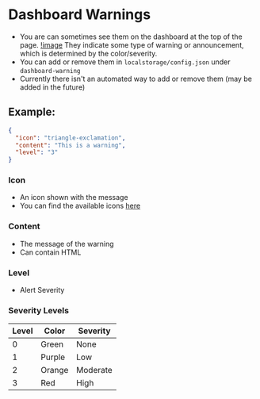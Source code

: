 # Dashboard Warnings
- You are can sometimes see them on the dashboard at the top of the page. [!image](<https://xello.blue/usercontent/ebDqIhglTZ.png>) They indicate some type of warning or announcement, which is determined by the color/severity.
- You can add or remove them in `localstorage/config.json` under `dashboard-warning` 
- Currently there isn't an automated way to add or remove them (may be added in the future)

## Example:
```json
{
  "icon": "triangle-exclamation",
  "content": "This is a warning",
  "level": "3"
}
```

### Icon
- An icon shown with the message
- You can find the available icons [here](<https://fontawesome.com/>)

### Content
- The message of the warning
- Can contain HTML

### Level
- Alert Severity

### Severity Levels
Level | Color   | Severity
------|---------|---------
  0   | Green   | None
  1   | Purple  | Low
  2   | Orange  | Moderate
  3   | Red     | High
